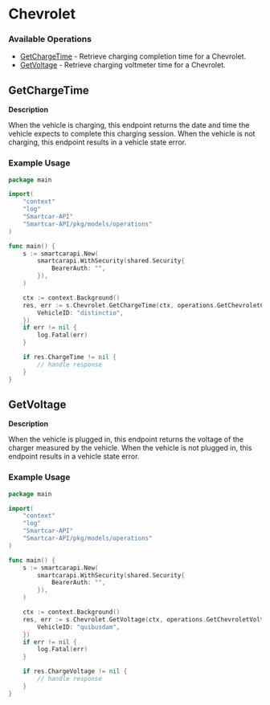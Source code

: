 # Chevrolet

### Available Operations

* [GetChargeTime](#getchargetime) - Retrieve charging completion time for a Chevrolet.
* [GetVoltage](#getvoltage) - Retrieve charging voltmeter time for a Chevrolet.

## GetChargeTime

__Description__

When the vehicle is charging, this endpoint returns the date and time the vehicle expects to complete this charging session. When the vehicle is not charging, this endpoint results in a vehicle state error.

### Example Usage

```go
package main

import(
	"context"
	"log"
	"Smartcar-API"
	"Smartcar-API/pkg/models/operations"
)

func main() {
    s := smartcarapi.New(
        smartcarapi.WithSecurity(shared.Security{
            BearerAuth: "",
        }),
    )

    ctx := context.Background()
    res, err := s.Chevrolet.GetChargeTime(ctx, operations.GetChevroletChargeTimeRequest{
        VehicleID: "distinctio",
    })
    if err != nil {
        log.Fatal(err)
    }

    if res.ChargeTime != nil {
        // handle response
    }
}
```

## GetVoltage

__Description__

When the vehicle is plugged in, this endpoint returns the voltage of the charger measured by the vehicle. When the vehicle is not plugged in, this endpoint results in a vehicle state error.

### Example Usage

```go
package main

import(
	"context"
	"log"
	"Smartcar-API"
	"Smartcar-API/pkg/models/operations"
)

func main() {
    s := smartcarapi.New(
        smartcarapi.WithSecurity(shared.Security{
            BearerAuth: "",
        }),
    )

    ctx := context.Background()
    res, err := s.Chevrolet.GetVoltage(ctx, operations.GetChevroletVoltageRequest{
        VehicleID: "quibusdam",
    })
    if err != nil {
        log.Fatal(err)
    }

    if res.ChargeVoltage != nil {
        // handle response
    }
}
```
